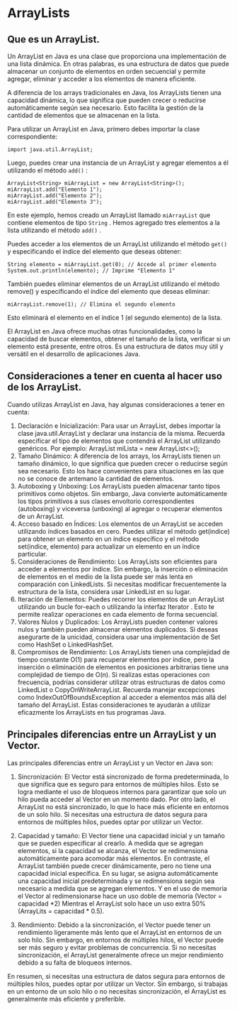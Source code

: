 # ArrayLists
## Que es un ArrayList.

Un ArrayList en Java es una clase que proporciona una implementación de una lista dinámica. En otras palabras, es una estructura de datos que puede almacenar un conjunto de elementos en orden secuencial y permite agregar, eliminar y acceder a los elementos de manera eficiente. 
 
A diferencia de los arrays tradicionales en Java, los ArrayLists tienen una capacidad dinámica, lo que significa que pueden crecer o reducirse automáticamente según sea necesario. Esto facilita la gestión de la cantidad de elementos que se almacenan en la lista. 
 
Para utilizar un ArrayList en Java, primero debes importar la clase correspondiente:

~~~
import java.util.ArrayList;
~~~ 

Luego, puedes crear una instancia de un ArrayList y agregar elementos a él utilizando el método  `add()` :

~~~
ArrayList<String> miArrayList = new ArrayList<String>();
miArrayList.add("Elemento 1");
miArrayList.add("Elemento 2");
miArrayList.add("Elemento 3");
~~~

En este ejemplo, hemos creado un ArrayList llamado  `miArrayList`  que contiene elementos de tipo  `String` . Hemos agregado tres elementos a la lista utilizando el método  `add()` . 
 
Puedes acceder a los elementos de un ArrayList utilizando el método  `get()`  y especificando el índice del elemento que deseas obtener:

~~~
String elemento = miArrayList.get(0); // Accede al primer elemento
System.out.println(elemento); // Imprime "Elemento 1"
~~~

También puedes eliminar elementos de un ArrayList utilizando el método  remove()  y especificando el índice del elemento que deseas eliminar:

~~~
miArrayList.remove(1); // Elimina el segundo elemento
~~~

Esto eliminará el elemento en el índice 1 (el segundo elemento) de la lista. 
 
El ArrayList en Java ofrece muchas otras funcionalidades, como la capacidad de buscar elementos, obtener el tamaño de la lista, verificar si un elemento está presente, entre otros. Es una estructura de datos muy útil y versátil en el desarrollo de aplicaciones Java.

## Consideraciones a tener en cuenta al hacer uso de los ArrayList.

Cuando utilizas ArrayList en Java, hay algunas consideraciones a tener en cuenta: 
 1. Declaración e Inicialización: Para usar un ArrayList, debes importar la clase  java.util.ArrayList  y declarar una instancia de la misma. Recuerda especificar el tipo de elementos que contendrá el ArrayList utilizando genéricos. Por ejemplo:  ArrayList<String> miLista = new ArrayList<>();  
 2. Tamaño Dinámico: A diferencia de los arrays, los ArrayLists tienen un tamaño dinámico, lo que significa que pueden crecer o reducirse según sea necesario. Esto los hace convenientes para situaciones en las que no se conoce de antemano la cantidad de elementos. 
 3. Autoboxing y Unboxing: Los ArrayLists pueden almacenar tanto tipos primitivos como objetos. Sin embargo, Java convierte automáticamente los tipos primitivos a sus clases envoltorio correspondientes (autoboxing) y viceversa (unboxing) al agregar o recuperar elementos de un ArrayList. 
 4. Acceso basado en Índices: Los elementos de un ArrayList se acceden utilizando índices basados en cero. Puedes utilizar el método  get(indice)  para obtener un elemento en un índice específico y el método  set(indice, elemento)  para actualizar un elemento en un índice particular. 
 5. Consideraciones de Rendimiento: Los ArrayLists son eficientes para acceder a elementos por índice. Sin embargo, la inserción o eliminación de elementos en el medio de la lista puede ser más lenta en comparación con LinkedLists. Si necesitas modificar frecuentemente la estructura de la lista, considera usar LinkedList en su lugar. 
 6. Iteración de Elementos: Puedes recorrer los elementos de un ArrayList utilizando un bucle for-each o utilizando la interfaz  Iterator . Esto te permite realizar operaciones en cada elemento de forma secuencial. 
 7. Valores Nulos y Duplicados: Los ArrayLists pueden contener valores nulos y también pueden almacenar elementos duplicados. Si deseas asegurarte de la unicidad, considera usar una implementación de  Set  como HashSet o LinkedHashSet. 
 8. Compromisos de Rendimiento: Los ArrayLists tienen una complejidad de tiempo constante O(1) para recuperar elementos por índice, pero la inserción o eliminación de elementos en posiciones arbitrarias tiene una complejidad de tiempo de O(n). Si realizas estas operaciones con frecuencia, podrías considerar utilizar otras estructuras de datos como LinkedList o CopyOnWriteArrayList. 
 Recuerda manejar excepciones como IndexOutOfBoundsException al acceder a elementos más allá del tamaño del ArrayList. 
 Estas consideraciones te ayudarán a utilizar eficazmente los ArrayLists en tus programas Java.

 ## Principales diferencias entre un ArrayList y un Vector.

 Las principales diferencias entre un ArrayList y un Vector en Java son: 
 
1. Sincronización: El Vector está sincronizado de forma predeterminada, lo que significa que es seguro para entornos de múltiples hilos. Esto se logra mediante el uso de bloqueos internos para garantizar que solo un hilo pueda acceder al Vector en un momento dado. Por otro lado, el ArrayList no está sincronizado, lo que lo hace más eficiente en entornos de un solo hilo. Si necesitas una estructura de datos segura para entornos de múltiples hilos, puedes optar por utilizar un Vector. 
 
2. Capacidad y tamaño: El Vector tiene una capacidad inicial y un tamaño que se pueden especificar al crearlo. A medida que se agregan elementos, si la capacidad se alcanza, el Vector se redimensiona automáticamente para acomodar más elementos. En contraste, el ArrayList también puede crecer dinámicamente, pero no tiene una capacidad inicial específica. En su lugar, se asigna automáticamente una capacidad inicial predeterminada y se redimensiona según sea necesario a medida que se agregan elementos. Y en el uso de memoria el Vector al redimensionarse hace un uso doble de memoria (Vector = capacidad *2) Mientras el ArrayList solo hace un uso extra 50% (ArrayLits = capacidad * 0.5). 
 
3. Rendimiento: Debido a la sincronización, el Vector puede tener un rendimiento ligeramente más lento que el ArrayList en entornos de un solo hilo. Sin embargo, en entornos de múltiples hilos, el Vector puede ser más seguro y evitar problemas de concurrencia. Si no necesitas sincronización, el ArrayList generalmente ofrece un mejor rendimiento debido a su falta de bloqueos internos. 
 
En resumen, si necesitas una estructura de datos segura para entornos de múltiples hilos, puedes optar por utilizar un Vector. Sin embargo, si trabajas en un entorno de un solo hilo o no necesitas sincronización, el ArrayList es generalmente más eficiente y preferible.